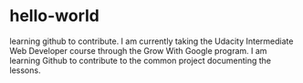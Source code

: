 # hello-world
learning github to contribute.  I am currently taking the Udacity Intermediate Web Developer course through the Grow With Google program.  I am learning Github to contribute to the common project documenting the lessons.

